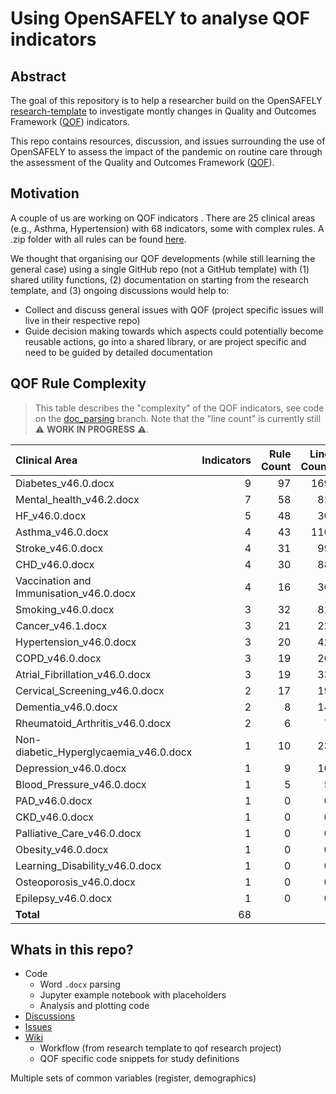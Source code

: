 # Using OpenSAFELY to analyse QOF indicators

## Abstract

The goal of this repository is to help a researcher build on the OpenSAFELY [research-template](https://github.com/opensafely/research-template) to investigate montly changes in Quality and Outcomes Framework ([QOF](https://digital.nhs.uk/data-and-information/data-tools-and-services/data-services/general-practice-data-hub/quality-outcomes-framework-qof)) indicators.

This repo contains resources, discussion, and issues surrounding the use of OpenSAFELY to assess the impact of the pandemic on routine care through the assessment of the Quality and Outcomes Framework ([QOF](https://digital.nhs.uk/data-and-information/data-tools-and-services/data-services/general-practice-data-hub/quality-outcomes-framework-qof)).

## Motivation

A couple of us are working on QOF indicators .
There are 25 clinical areas (e.g., Asthma, Hypertension) with 68 indicators, some with complex rules.
A .zip folder with all rules can be found [here](https://digital.nhs.uk/data-and-information/data-collections-and-data-sets/data-collections/quality-and-outcomes-framework-qof/quality-and-outcome-framework-qof-business-rules/qof-business-rules-v46.0-2021-2022-baseline-release). 

We thought that organising our QOF developments (while still learning the general case) using a single GitHub repo (not a GitHub template) with (1) shared utility functions, (2) documentation on starting from the research template, and  (3) ongoing discussions would help to:

- Collect and discuss general issues with QOF (project specific issues will live in their respective repo)
- Guide decision making towards which aspects could potentially become reusable actions, go into a shared library, or are project specific and need to be guided by detailed documentation

## QOF Rule Complexity

> This table describes the "complexity" of the QOF indicators, see code on the [doc_parsing](https://github.com/opensafely/qof-utilities/tree/doc_parsing) branch. Note that the "line count" is currently still :warning: **WORK IN PROGRESS** :warning:.
	
Clinical Area                           |   Indicators |   Rule Count |   Line Count |
|:----------------------------------------|-------------:|-------------:|-------------:|
| Diabetes_v46.0.docx                     |            9 |           97 |          169 |
| Mental_health_v46.2.docx                |            7 |           58 |           81 |
| HF_v46.0.docx                           |            5 |           48 |           30 |
| Asthma_v46.0.docx                       |            4 |           43 |          110 |
| Stroke_v46.0.docx                       |            4 |           31 |           99 |
| CHD_v46.0.docx                          |            4 |           30 |           88 |
| Vaccination and Immunisation_v46.0.docx |            4 |           16 |           36 |
| Smoking_v46.0.docx                      |            3 |           32 |           81 |
| Cancer_v46.1.docx                       |            3 |           21 |           22 |
| Hypertension_v46.0.docx                 |            3 |           20 |           42 |
| COPD_v46.0.docx                         |            3 |           19 |           26 |
| Atrial_Fibrillation_v46.0.docx          |            3 |           19 |           33 |
| Cervical_Screening_v46.0.docx           |            2 |           17 |           19 |
| Dementia_v46.0.docx                     |            2 |            8 |           14 |
| Rheumatoid_Arthritis_v46.0.docx         |            2 |            6 |            7 |
| Non-diabetic_Hyperglycaemia_v46.0.docx  |            1 |           10 |           23 |
| Depression_v46.0.docx                   |            1 |            9 |           10 |
| Blood_Pressure_v46.0.docx               |            1 |            5 |            5 |
| PAD_v46.0.docx                          |            1 |            0 |            0 |
| CKD_v46.0.docx                          |            1 |            0 |            0 |
| Palliative_Care_v46.0.docx              |            1 |            0 |            0 |
| Obesity_v46.0.docx                      |            1 |            0 |            0 |
| Learning_Disability_v46.0.docx          |            1 |            0 |            0 |
| Osteoporosis_v46.0.docx                 |            1 |            0 |            0 |
| Epilepsy_v46.0.docx                     |            1 |            0 |            0 |
| **Total**                               |           68 |              |              |

## Whats in this repo?

- Code
  - Word `.docx` parsing
  - Jupyter example notebook with placeholders
  - Analysis and plotting code
- [Discussions](https://github.com/opensafely/qof-utilities/discussions)
- [Issues](https://github.com/opensafely/qof-utilities/issues)
- [Wiki](https://github.com/opensafely/qof-utilities/wiki)
  - Workflow (from research template to qof research project)
  - QOF specific code snippets for study definitions

Multiple sets of common variables (register, demographics)
